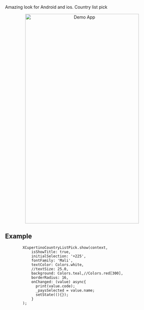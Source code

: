 Amazing look for Android and ios. Country list pick

<p align="center">
  <img src="https://raw.githubusercontent.com/xcodevsci/xc_country_list_pick/master/src/demo_readme.gif" alt="Demo App" style="margin:auto" width="372" height="686">
</p>

## Example
```
        XCupertinoCountryListPick.show(context,
            isShowTitle: true,
            initialSelection: '+225',
            fontFamily: 'Mali',
            textColor: Colors.white,
            //textSize: 25.0,
            background: Colors.teal,//Colors.red[300],
            borderRadius: 16,
            onChanged: (value) async{
              print(value.code);
              _paysSelected = value.name;
              setState((){});
            }
        );
```